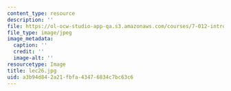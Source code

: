 ```yaml
---
content_type: resource
description: ''
file: https://ol-ocw-studio-app-qa.s3.amazonaws.com/courses/7-012-introduction-to-biology-fall-2004/a3b94d842a21fbfa43476834c7bc63c6_lec26.jpg
file_type: image/jpeg
image_metadata:
  caption: ''
  credit: ''
  image-alt: ''
resourcetype: Image
title: lec26.jpg
uid: a3b94d84-2a21-fbfa-4347-6834c7bc63c6
---
```

